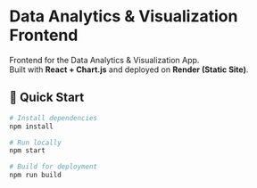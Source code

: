 # Data Analytics & Visualization Frontend

Frontend for the Data Analytics & Visualization App.  
Built with **React + Chart.js** and deployed on **Render (Static Site)**.

## 🚀 Quick Start
```bash
# Install dependencies
npm install

# Run locally
npm start

# Build for deployment
npm run build
